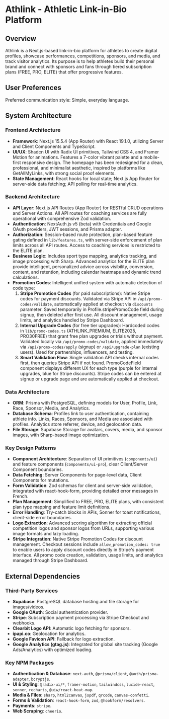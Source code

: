 # Athlink - Athletic Link-in-Bio Platform

## Overview
Athlink is a Next.js-based link-in-bio platform for athletes to create digital profiles, showcase performances, competitions, sponsors, and media, and track visitor analytics. Its purpose is to help athletes build their personal brand and connect with sponsors and fans through tiered subscription plans (FREE, PRO, ELITE) that offer progressive features.

## User Preferences
Preferred communication style: Simple, everyday language.

## System Architecture

### Frontend Architecture
- **Framework**: Next.js 15.5.4 (App Router) with React 19.1.0, utilizing Server and Client Components and TypeScript.
- **UI/UX**: Shadcn UI with Radix UI primitives, Tailwind CSS 4, and Framer Motion for animations. Features a 7-color vibrant palette and a mobile-first responsive design. The homepage has been redesigned for a clean, professional, and minimalist aesthetic, inspired by platforms like GetAllMyLinks, with strong social proof elements.
- **State Management**: React hooks for local state; Next.js App Router for server-side data fetching; API polling for real-time analytics.

### Backend Architecture
- **API Layer**: Next.js API Routes (App Router) for RESTful CRUD operations and Server Actions. All API routes for coaching services are fully operational with comprehensive Zod validation.
- **Authentication**: NextAuth.js v5 (beta) with Credentials and Google OAuth providers, JWT sessions, and Prisma adapter.
- **Authorization**: Session-based route protection, plan-based feature gating defined in `lib/features.ts`, with server-side enforcement of plan limits across all API routes. Access to coaching services is restricted to the ELITE plan.
- **Business Logic**: Includes sport type mapping, analytics tracking, and image processing with Sharp. Advanced analytics for the ELITE plan provide intelligent, personalized advice across visibility, conversion, content, and retention, including calendar heatmaps and dynamic trend calculations.
- **Promotion Codes**: Intelligent unified system with automatic detection of code type:
  1. **Stripe Promotion Codes** (for paid subscriptions): Native Stripe codes for payment discounts. Validated via Stripe API in `/api/promo-codes/validate`, automatically applied at checkout via `discounts` parameter. Saved temporarily in Profile.stripePromoCode field during signup, then deleted after first use. All discount management, usage limits, and analytics handled by Stripe Dashboard.
  2. **Internal Upgrade Codes** (for free tier upgrades): Hardcoded codes in `lib/promo-codes.ts` (ATHLINK_PREMIUM, ELITE2025, PRO30FREE) that grant free plan upgrades or trials without payment. Validated locally via `/api/promo-codes/validate`, applied immediately via `/api/promo-codes/apply` (signup) or `/api/upgrade-plan` (existing users). Used for partnerships, influencers, and testing.
  3. **Smart Validation Flow**: Single validation API checks internal codes first, then queries Stripe API if not found. PromoCodeField component displays different UX for each type (purple for internal upgrades, blue for Stripe discounts). Stripe codes can be entered at signup or upgrade page and are automatically applied at checkout.

### Data Architecture
- **ORM**: Prisma with PostgreSQL, defining models for User, Profile, Link, Race, Sponsor, Media, and Analytics.
- **Database Schema**: Profiles link to user authentication, containing athlete info. Links, Races, Sponsors, and Media are associated with profiles. Analytics store referrer, device, and geolocation data.
- **File Storage**: Supabase Storage for avatars, covers, media, and sponsor images, with Sharp-based image optimization.

### Key Design Patterns
- **Component Architecture**: Separation of UI primitives (`components/ui`) and feature components (`components/ui-pro`), clear Client/Server Component boundaries.
- **Data Fetching**: Server Components for page-level data, Client Components for mutations.
- **Form Validation**: Zod schemas for client and server-side validation, integrated with react-hook-form, providing detailed error messages in French.
- **Plan Management**: Simplified to FREE, PRO, ELITE plans, with consistent plan type mapping and feature limit definitions.
- **Error Handling**: Try-catch blocks in APIs, Sonner for toast notifications, client-side error boundaries.
- **Logo Extraction**: Advanced scoring algorithm for extracting official competition logos and sponsor logos from URLs, supporting various image formats and lazy loading.
- **Stripe Integration**: Native Stripe Promotion Codes for discount management. Checkout sessions include `allow_promotion_codes: true` to enable users to apply discount codes directly in Stripe's payment interface. All promo code creation, validation, usage limits, and analytics managed through Stripe Dashboard.

## External Dependencies

### Third-Party Services
- **Supabase**: PostgreSQL database hosting and file storage for images/videos.
- **Google OAuth**: Social authentication provider.
- **Stripe**: Subscription payment processing via Stripe Checkout and webhooks.
- **Clearbit Logo API**: Automatic logo fetching for sponsors.
- **ipapi.co**: Geolocation for analytics.
- **Google Favicon API**: Fallback for logo extraction.
- **Google Analytics (gtag.js)**: Integrated for global site tracking (Google Ads/Analytics) with optimized loading.

### Key NPM Packages
- **Authentication & Database**: `next-auth`, `@prisma/client`, `@auth/prisma-adapter`, `bcryptjs`.
- **UI & Styling**: `@radix-ui/*`, `framer-motion`, `tailwindcss`, `lucide-react`, `sonner`, `recharts`, `@uiw/react-heat-map`.
- **Media & Files**: `sharp`, `html2canvas`, `jspdf`, `qrcode`, `canvas-confetti`.
- **Forms & Validation**: `react-hook-form`, `zod`, `@hookform/resolvers`.
- **Payments**: `stripe`.
- **Web Scraping**: `cheerio`.